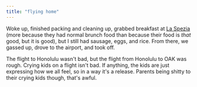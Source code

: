 ```yaml
---
title: "flying home"
---
```


Woke up, finished packing and cleaning up, grabbed breakfast at [La Spezia](http://www.laspeziakauai.com/) (more because they had normal brunch food than because their food is *that* good, but it is good), but I still had sausage, eggs, and rice. From there, we gassed up, drove to the airport, and took off.

The flight to Honolulu wasn't bad, but the flight from Honolulu to OAK was rough. Crying kids on a flight isn't bad. If anything, the kids are just expressing how we all feel, so in a way it's a release. Parents being shitty to their crying kids though, that's awful.